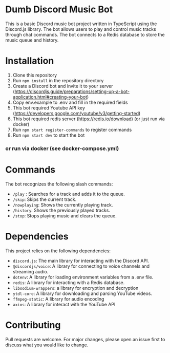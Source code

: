 # Dumb Discord Music Bot
This is a basic Discord music bot project written in TypeScript using the Discord.js library. The bot allows users to play and control music tracks through chat commands. The bot connects to a Redis database to store the music queue and history.

# Installation
1. Clone this repository
2. Run `npm install` in the repository directory
3. Create a Discord bot and invite it to your server (https://discordjs.guide/preparations/setting-up-a-bot-application.html#creating-your-bot)
4. Copy env.example to .env and fill in the required fields
5. This bot required Youtube API key (https://developers.google.com/youtube/v3/getting-started)
6. This bot required redis server (https://redis.io/download) (or just run via docker)
7. Run `npm start register-commands` to register commands 
8. Run `npm start dev` to start the bot

### or run via docker (see docker-compose.yml)

# Commands
The bot recognizes the following slash commands:

* `/play` <query>: Searches for a track and adds it to the queue.
* `/skip`: Skips the current track.
* `/nowplaying`: Shows the currently playing track.
* `/history`: Shows the previously played tracks.
* `/stop`: Stops playing music and clears the queue.

# Dependencies
This project relies on the following dependencies:

* `discord.js`: The main library for interacting with the Discord API.
* `@discordjs/voice`: A library for connecting to voice channels and streaming audio.
* `dotenv`: A library for loading environment variables from a .env file.
* `redis`: A library for interacting with a Redis database.
* `libsodium-wrappers`: a library for encryption and decryption
* `ytdl-core`: A library for downloading and parsing YouTube videos.
* `ffmpeg-static`: A library for audio encoding
* `axios`: A library for interact with the YouTube API

# Contributing
Pull requests are welcome. For major changes, please open an issue first to discuss what you would like to change.